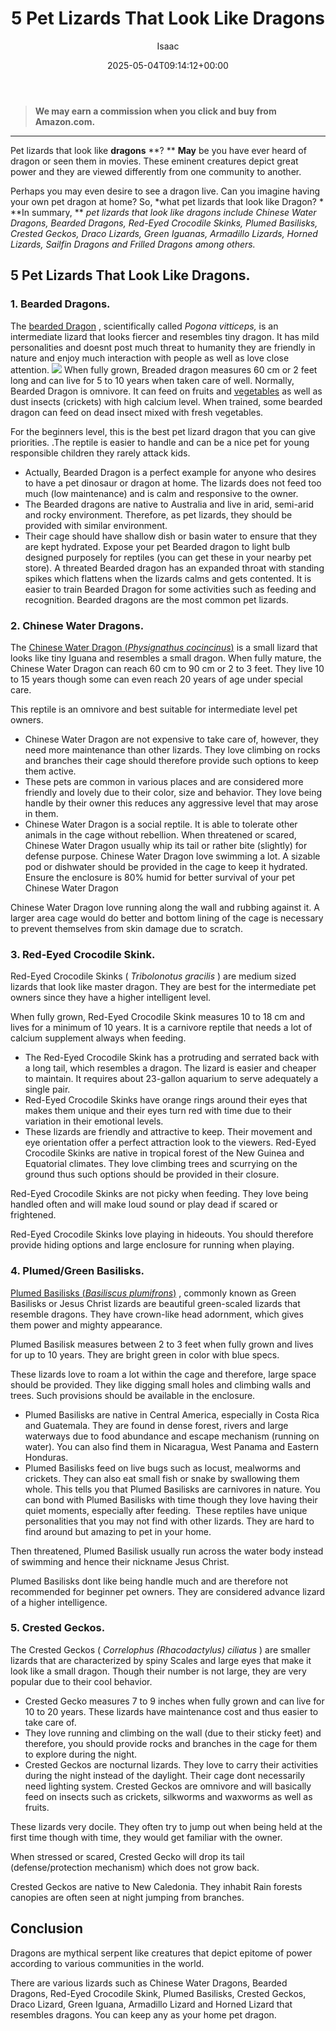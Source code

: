﻿---
author: Isaac
layout: post
title: 5 Pet Lizards That Look Like Dragons
date: '2025-05-04T09:14:12+00:00'
categories:
- Guide
- Lizard
tags: []
slug: /pet-lizards-that-look-like-dragons/
lastmod: 2025-05-07T12:21:28+03:00
---
> **We may earn a commission when you click and buy from Amazon.com.**
>

---
Pet lizards that look like
**dragons**
**? **
**May**
be you have ever heard of dragon or seen them in movies. These eminent creatures depict great power and they are viewed differently from one community to another.

Perhaps you may even desire to see a dragon live. Can you imagine having your own pet dragon at home? So,
*what pet lizards that look like Dragon? *
**In summary, **
*pet lizards that look like dragons include Chinese Water Dragons, Bearded Dragons, Red-Eyed Crocodile Skinks, Plumed Basilisks, Crested Geckos, Draco Lizards, Green Iguanas, Armadillo Lizards, Horned Lizards, Sailfin Dragons and Frilled Dragons among others.*
## 5 Pet Lizards That Look Like Dragons.
### 1. Bearded Dragons.
The
[bearded Dragon](https://www.nationalgeographic.com/animals/reptiles/group/bearded-dragon/)
, scientifically called
*Pogona vitticeps,*
is an intermediate lizard that looks fiercer and resembles tiny dragon. It has mild personalities and doesnt post much threat to humanity  they are friendly in nature and enjoy much interaction with people as well as love close attention.
![](/assets/img/03/Pet-Lizards-That-Look-Like-Dragons-300x200.jpg)
When fully grown, Breaded dragon measures 60 cm or 2 feet long and can live for 5 to 10 years when taken care of well. Normally, Bearded Dragon is omnivore. It can feed on fruits and
[vegetables](https://pestpolicy.com/can-bearded-dragons-eat-tomatoes/)
as well as dust insects (crickets) with high calcium level. When trained, some bearded dragon can feed on dead insect mixed with fresh vegetables.

For the beginners level, this is the best pet lizard dragon that you can give priorities. .The reptile is easier to handle and can be a nice pet for young responsible children  they rarely attack kids.
- Actually, Bearded Dragon is a perfect example for anyone who desires to have a pet dinosaur or dragon at home. The lizards does not feed too much (low maintenance) and is calm and responsive to the owner.
- The Bearded dragons are native to Australia and live in arid, semi-arid and rocky environment. Therefore, as pet lizards, they should be provided with similar environment.
- Their cage should have shallow dish or basin water to ensure that they are kept hydrated. Expose your pet Bearded dragon to light bulb designed purposely for reptiles (you can get these in your nearby pet store).
A threated Bearded dragon has an expanded throat with standing spikes which flattens when the lizards calms and gets contented. It is easier to train Bearded Dragon for some activities such as feeding and recognition. Bearded dragons are the most common pet lizards.
### 2. Chinese Water Dragons.
The
[Chinese Water Dragon (*Physignathus cocincinus*)](http://digimorph.org/specimens/Physignathus_cocincinus/)
is a small lizard that looks like tiny Iguana and resembles a small dragon. When fully mature, the Chinese Water Dragon can reach 60 cm to 90 cm or 2 to 3 feet. They live 10 to 15 years though some can even reach 20 years of age under special care.

This reptile is an omnivore and best suitable for intermediate level pet owners.
- Chinese Water Dragon are not expensive to take care of, however, they need more maintenance than other lizards. They love climbing on rocks and branches  their cage should therefore provide such options to keep them active.
- These pets are common in various places and are considered more friendly and lovely due to their color, size and behavior. They love being handle by their owner  this reduces any aggressive level that may arose in them.
- Chinese Water Dragon is a social reptile. It is able to tolerate other animals in the cage without rebellion. When threatened or scared, Chinese Water Dragon usually whip its tail or rather bite (slightly) for defense purpose.
Chinese Water Dragon love swimming a lot. A sizable pod or dishwater should be provided in the cage to keep it hydrated. Ensure the enclosure is 80% humid for better survival of your pet Chinese Water Dragon

Chinese Water Dragon love running along the wall and rubbing against it. A larger area cage would do better and bottom lining of the cage is necessary to prevent themselves from skin damage due to scratch.
### 3. Red-Eyed Crocodile Skink.
Red-Eyed Crocodile Skinks (
*Tribolonotus gracilis*
) are medium sized lizards that look like master dragon. They are best for the intermediate pet owners since they have a higher intelligent level.

When fully grown, Red-Eyed Crocodile Skink measures 10 to 18 cm and lives for a minimum of 10 years. It is a carnivore reptile that needs a lot of calcium supplement always when feeding.
- The Red-Eyed Crocodile Skink has a protruding and serrated back with a long tail, which resembles a dragon. The lizard is easier and cheaper to maintain. It requires about 23-gallon aquarium to serve adequately a single pair.
- Red-Eyed Crocodile Skinks have orange rings around their eyes that makes them unique and their eyes turn red with time due to their variation in their emotional levels.
- These lizards are friendly and attractive to keep. Their movement and eye orientation offer a perfect attraction look to the viewers.
Red-Eyed Crocodile Skinks are native in tropical forest of the New Guinea and Equatorial climates. They love climbing trees and scurrying on the ground thus such options should be provided in their closure.

Red-Eyed Crocodile Skinks are not picky when feeding. They love being handled often and will make loud sound or play dead if scared or frightened.

Red-Eyed Crocodile Skinks love playing in hideouts. You should therefore provide hiding options and large enclosure for running when playing.
### 4. Plumed/Green Basilisks.
[Plumed Basilisks (*Basiliscus plumifrons*)](https://jeb.biologists.org/content/206/23/4363)
, commonly known as Green Basilisks or Jesus Christ lizards are beautiful green-scaled lizards that resemble dragons. They have crown-like head adornment, which gives them power and mighty appearance.

Plumed Basilisk measures between 2 to 3 feet when fully grown and lives for up to 10 years. They are bright green in color with blue specs.

These lizards love to roam a lot within the cage and therefore, large space should be provided. They like digging small holes and climbing walls and trees. Such provisions should be available in the enclosure.
- Plumed Basilisks are native in Central America, especially in Costa Rica and Guatemala. They are found in dense forest, rivers and large waterways due to food abundance and escape mechanism (running on water). You can also find them in Nicaragua, West Panama and Eastern Honduras.
- Plumed Basilisks feed on live bugs such as locust, mealworms and crickets. They can also eat small fish or snake by swallowing them whole. This tells you that Plumed Basilisks are carnivores in nature.
You can bond with Plumed Basilisks with time though they love having their quiet moments, especially after feeding.  These reptiles have unique personalities that you may not find with other lizards. They are hard to find around but amazing to pet in your home.

Then threatened, Plumed Basilisk usually run across the water body instead of swimming and hence their nickname Jesus Christ.

Plumed Basilisks dont like being handle much and are therefore not recommended for beginner pet owners. They are considered advance lizard of a higher intelligence.
### 5. Crested Geckos.
The Crested Geckos (
*Correlophus (Rhacodactylus) ciliatus*
) are smaller lizards that are characterized by spiny Scales and large eyes that make it look like a small dragon. Though their number is not large, they are very popular due to their cool behavior.
- Crested Gecko measures 7 to 9 inches when fully grown and can live for 10 to 20 years. These lizards have maintenance cost and thus easier to take care of.
- They love running and climbing on the wall (due to their sticky feet) and therefore, you should provide rocks and branches in the cage for them to explore during the night.
- Crested Geckos are nocturnal lizards. They love to carry their activities during the night instead of the daylight. Their cage dont necessarily need lighting system.
Crested Geckos are omnivore and will basically feed on insects such as crickets, silkworms and waxworms as well as fruits.

These lizards very docile. They often try to jump out when being held at the first time though with time, they would get familiar with the owner.

When stressed or scared, Crested Gecko will drop its tail (defense/protection mechanism) which does not grow back.

Crested Geckos are native to New Caledonia. They inhabit Rain forests canopies are often seen at night jumping from branches.
## Conclusion
Dragons are mythical serpent like creatures that depict epitome of power according to various communities in the world.

There are various lizards such as Chinese Water Dragons, Bearded Dragons, Red-Eyed Crocodile Skink, Plumed Basilisks, Crested Geckos, Draco Lizard, Green Iguana, Armadillo Lizard and Horned Lizard that resembles dragons. You can keep any as your home pet dragon.